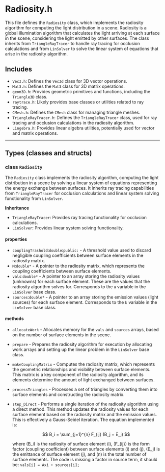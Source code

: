 # Radiosity.h

This file defines the `Radiosity` class, which implements the radiosity algorithm for computing the light distribution in a scene. Radiosity is a global illumination algorithm that calculates the light arriving at each surface in the scene, considering the light emitted by other surfaces. The class inherits from `TriangleRayTracer` to handle ray tracing for occlusion calculations and from `LinSolver` to solve the linear system of equations that arise in the radiosity algorithm.

## Includes

- `Vec3.h`: Defines the `Vec3d` class for 3D vector operations.
- `Mat3.h`: Defines the `Mat3` class for 3D matrix operations.
- `geom3D.h`: Provides geometric primitives and functions, including the `Triangle3D` class.
- `raytrace.h`: Likely provides base classes or utilities related to ray tracing.
- `CMesh.h`: Defines the `CMesh` class for managing triangle meshes.
- `TriangleRayTracer.h`: Defines the `TriangleRayTracer` class, used for ray tracing and occlusion calculations in the radiosity algorithm.
- `Lingebra.h`: Provides linear algebra utilities, potentially used for vector and matrix operations.

---

## Types (classes and structs)

### class `Radiosity`

The `Radiosity` class implements the radiosity algorithm, computing the light distribution in a scene by solving a linear system of equations representing the energy exchange between surfaces. It inherits ray tracing capabilities from `TriangleRayTracer` for occlusion calculations and linear system solving functionality from `LinSolver`.

**Inheritance**

- `TriangleRayTracer`: Provides ray tracing functionality for occlusion calculations.
- `LinSolver`: Provides linear system solving functionality.

#### properties

- `couplingTrashold`:`double`:`public:` - A threshold value used to discard negligible coupling coefficients between surface elements in the radiosity matrix.
- `M`:`double*` - A pointer to the radiosity matrix, which represents the coupling coefficients between surface elements.
- `vals`:`double*` - A pointer to an array storing the radiosity values (unknowns) for each surface element. These are the values that the radiosity algorithm solves for. Corresponds to the `a` variable in the `LinSolver` base class.
- `sources`:`double*` - A pointer to an array storing the emission values (light sources) for each surface element. Corresponds to the `b` variable in the `LinSolver` base class.

#### methods

- `allocateWork` - Allocates memory for the `vals` and `sources` arrays, based on the number of surface elements in the scene.
- `prepare` - Prepares the radiosity algorithm for execution by allocating work arrays and setting up the linear problem in the `LinSolver` base class.
- `makeCouplingMatrix` - Computes the radiosity matrix, which represents the geometric relationships and visibility between surface elements. This matrix is a key component of the radiosity algorithm, and its elements determine the amount of light exchanged between surfaces.
- `processTriangles` - Processes a set of triangles by converting them into surface elements and constructing the radiosity matrix.
- `step_Direct` - Performs a single iteration of the radiosity algorithm using a direct method. This method updates the radiosity values for each surface element based on the radiosity matrix and the emission values. This is effectively a Gauss-Seidel iteration. The equation implemented is:

    $$
    B_i = \sum_{j=1}^{n} F_{ij} (B_j + E_j)
    $$

    where \(B_i\) is the radiosity of surface element \(i\), \(F_{ij}\) is the form factor (coupling coefficient) between surface elements \(i\) and \(j\), \(E_j\) is the emittance of surface element \(j\), and \(n\) is the total number of surface elements.  The code is missing a factor in source term, it should be: `vals[i] = Axi + sources[i];`